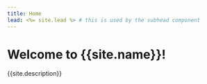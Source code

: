 ```yaml
---
title: Home
lead: <%= site.lead %> # this is used by the subhead component
---
```

<h1 id="{{slugify title}}">Welcome to {{site.name}}!</h1>
<p class="lead">{{site.description}}</p>
